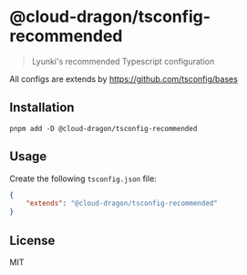 # @cloud-dragon/tsconfig-recommended

> Lyunki's recommended Typescript configuration

All configs are extends by https://github.com/tsconfig/bases

## Installation

```
pnpm add -D @cloud-dragon/tsconfig-recommended
```

## Usage

Create the following `tsconfig.json` file:

```json
{
    "extends": "@cloud-dragon/tsconfig-recommended"
}
```

## License

MIT
